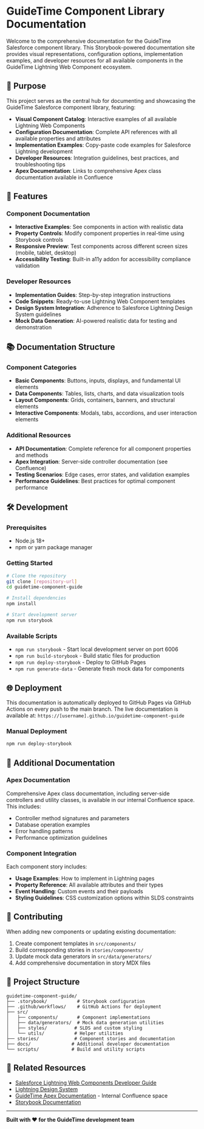 # GuideTime Component Library Documentation

Welcome to the comprehensive documentation for the GuideTime Salesforce component library. This Storybook-powered documentation site provides visual representations, configuration options, implementation examples, and developer resources for all available components in the GuideTime Lightning Web Component ecosystem.

## 🎯 Purpose

This project serves as the central hub for documenting and showcasing the GuideTime Salesforce component library, featuring:

- **Visual Component Catalog**: Interactive examples of all available Lightning Web Components
- **Configuration Documentation**: Complete API references with all available properties and attributes
- **Implementation Examples**: Copy-paste code examples for Salesforce Lightning development
- **Developer Resources**: Integration guidelines, best practices, and troubleshooting tips
- **Apex Documentation**: Links to comprehensive Apex class documentation available in Confluence

## 🚀 Features

### Component Documentation
- **Interactive Examples**: See components in action with realistic data
- **Property Controls**: Modify component properties in real-time using Storybook controls
- **Responsive Preview**: Test components across different screen sizes (mobile, tablet, desktop)
- **Accessibility Testing**: Built-in a11y addon for accessibility compliance validation

### Developer Resources
- **Implementation Guides**: Step-by-step integration instructions
- **Code Snippets**: Ready-to-use Lightning Web Component templates
- **Design System Integration**: Adherence to Salesforce Lightning Design System guidelines
- **Mock Data Generation**: AI-powered realistic data for testing and demonstration

## 📚 Documentation Structure

### Component Categories
- **Basic Components**: Buttons, inputs, displays, and fundamental UI elements
- **Data Components**: Tables, lists, charts, and data visualization tools
- **Layout Components**: Grids, containers, banners, and structural elements
- **Interactive Components**: Modals, tabs, accordions, and user interaction elements

### Additional Resources
- **API Documentation**: Complete reference for all component properties and methods
- **Apex Integration**: Server-side controller documentation (see Confluence)
- **Testing Scenarios**: Edge cases, error states, and validation examples
- **Performance Guidelines**: Best practices for optimal component performance

## 🛠️ Development

### Prerequisites
- Node.js 18+
- npm or yarn package manager

### Getting Started
```bash
# Clone the repository
git clone [repository-url]
cd guidetime-component-guide

# Install dependencies
npm install

# Start development server
npm run storybook
```

### Available Scripts
- `npm run storybook` - Start local development server on port 6006
- `npm run build-storybook` - Build static files for production
- `npm run deploy-storybook` - Deploy to GitHub Pages
- `npm run generate-data` - Generate fresh mock data for components

## 🌐 Deployment

This documentation is automatically deployed to GitHub Pages via GitHub Actions on every push to the main branch. The live documentation is available at: `https://[username].github.io/guidetime-component-guide`

### Manual Deployment
```bash
npm run deploy-storybook
```

## 📖 Additional Documentation

### Apex Documentation
Comprehensive Apex class documentation, including server-side controllers and utility classes, is available in our internal Confluence space. This includes:
- Controller method signatures and parameters
- Database operation examples
- Error handling patterns
- Performance optimization guidelines

### Component Integration
Each component story includes:
- **Usage Examples**: How to implement in Lightning pages
- **Property Reference**: All available attributes and their types
- **Event Handling**: Custom events and their payloads
- **Styling Guidelines**: CSS customization options within SLDS constraints

## 🤝 Contributing

When adding new components or updating existing documentation:

1. Create component templates in `src/components/`
2. Build corresponding stories in `stories/components/`
3. Update mock data generators in `src/data/generators/`
4. Add comprehensive documentation in story MDX files

## 📁 Project Structure

```
guidetime-component-guide/
├── .storybook/           # Storybook configuration
├── .github/workflows/    # GitHub Actions for deployment
├── src/
│   ├── components/       # Component implementations
│   ├── data/generators/  # Mock data generation utilities
│   ├── styles/          # SLDS and custom styling
│   └── utils/           # Helper utilities
├── stories/             # Component stories and documentation
├── docs/               # Additional developer documentation
└── scripts/            # Build and utility scripts
```

## 🔗 Related Resources

- [Salesforce Lightning Web Components Developer Guide](https://developer.salesforce.com/docs/component-library/documentation/en/lwc)
- [Lightning Design System](https://www.lightningdesignsystem.com/)
- [GuideTime Apex Documentation](confluence-link-here) - Internal Confluence space
- [Storybook Documentation](https://storybook.js.org/docs)

---

**Built with ❤️ for the GuideTime development team**
